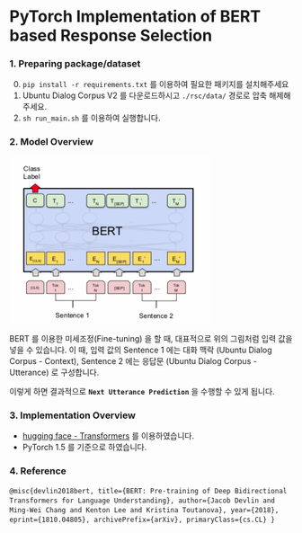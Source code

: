 # PyTorch Implementation of BERT based Response Selection
### 1. Preparing package/dataset

0.  `pip install -r requirements.txt` 를 이용하여 필요한 패키지를 설치해주세요
1. Ubuntu Dialog Corpus V2 를 다운로드하시고 `./rsc/data/` 경로로 압축 해제해주세요.
2. `sh run_main.sh` 를 이용하여 실행합니다.

### 2. Model Overview

![bert-fine-tuning](./assets/bert-fine-tuning.png)

BERT 를 이용한 미세조정(Fine-tuning) 을 할 때, 대표적으로 위의 그림처럼 입력 값을 넣을 수 있습니다. 이 때, 입력 값의 Sentence 1 에는 대화 맥락 (Ubuntu Dialog Corpus - Context), Sentence 2 에는 응답문 (Ubuntu Dialog Corpus - Utterance) 로 구성합니다.

이렇게 하면 결과적으로 **`Next Utterance Prediction`** 을 수행할 수 있게 됩니다.

### 3. Implementation Overview

- [hugging face - Transformers](https://github.com/huggingface/transformers) 를 이용하였습니다.
- PyTorch 1.5 를 기준으로 하였습니다.

### 4. Reference

`
@misc{devlin2018bert,
    title={BERT: Pre-training of Deep Bidirectional Transformers for Language Understanding},
    author={Jacob Devlin and Ming-Wei Chang and Kenton Lee and Kristina Toutanova},
    year={2018},
    eprint={1810.04805},
    archivePrefix={arXiv},
    primaryClass={cs.CL}
}
`

